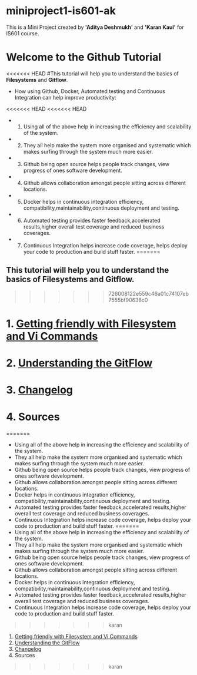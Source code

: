 # miniproject1-is601-ak
This is a Mini Project created by **'Aditya Deshmukh'** and **'Karan Kaul'** for IS601 course.


# Welcome to the Github Tutorial

<<<<<<< HEAD
#This tutorial will help you to understand the basics of **Filesystems** and **Gitflow**.
* How using Github, Docker, Automated testing and Continuous Integration can help improve productivity:

<<<<<<< HEAD
<<<<<<< HEAD
* 1. Using all of the above help in increasing the efficiency and scalability of the system.
* 2. They all help make the system more organised and systematic which makes surfing through the system much more easier.
* 3. Github being open source helps people track changes, view progress of ones software development.
* 4. Github allows collaboration amongst people sitting across different locations.
* 5. Docker helps in continuous integration efficiency, compatibility,maintainability,continuous deployment and testing.
* 6. Automated testing provides faster feedback,accelerated results,higher overall test coverage and reduced business coverages.
* 7. Continuous Integration helps increase code coverage, helps deploy your code to production and build stuff faster. 
=======
## This tutorial will help you to understand the basics of **Filesystems** and **Gitflow**.
>>>>>>> 726008122e559c46a01c74107eb7555bf90638c0

# **1. [Getting friendly with Filesystem and Vi Commands](/vicommands.md)**
# **2. [Understanding the GitFlow](/gitflow.md)**
# **3. [Changelog](/changelog.md)**
# **4. Sources**
=======
*  Using all of the above help in increasing the efficiency and scalability of the system.
*  They all help make the system more organised and systematic which makes surfing through the system much more easier.
*  Github being open source helps people track changes, view progress of ones software development.
*  Github allows collaboration amongst people sitting across different locations.
*  Docker helps in continuous integration efficiency, compatibility,maintainability,continuous deployment and testing.
*  Automated testing provides faster feedback,accelerated results,higher overall test coverage and reduced business coverages.
*  Continuous Integration helps increase code coverage, helps deploy your code to production and build stuff faster. 
=======
* Using all of the above help in increasing the efficiency and scalability of the system.
* They all help make the system more organised and systematic which makes surfing through the system much more easier.
* Github being open source helps people track changes, view progress of ones software development.
* Github allows collaboration amongst people sitting across different locations.
* Docker helps in continuous integration efficiency, compatibility,maintainability,continuous deployment and testing.
* Automated testing provides faster feedback,accelerated results,higher overall test coverage and reduced business coverages.
* Continuous Integration helps increase code coverage, helps deploy your code to production and build stuff faster. 
>>>>>>> karan

1. [Getting friendly with Filesystem and Vi Commands](/vicommands.md)
2. [Understanding the GitFlow](/gitflow.md)
3. [Changelog](/changelog.md)
4. Sources
>>>>>>> karan



